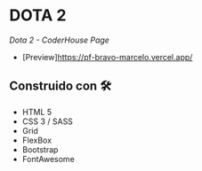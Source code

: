 # DOTA 2

_Dota 2 - CoderHouse Page_

- [Preview]https://pf-bravo-marcelo.vercel.app/

## Construido con 🛠️

- HTML 5
- CSS 3 / SASS
- Grid
- FlexBox
- Bootstrap
- FontAwesome
